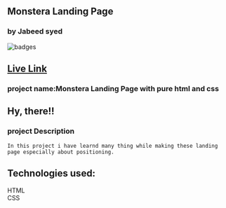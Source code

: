 ## Monstera Landing Page
### by Jabeed syed

![badges](https://img.shields.io/badge/HTML-CSS-orange)

## [Live Link](https://token-lp.netlify.app/)

### project name:Monstera Landing Page with pure html and css
## Hy, there!!

### project Description
```
In this project i have learnd many thing while making these landing page especially about positioning. 
```
## Technologies used:<br>
HTML <br>
CSS
